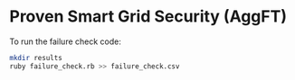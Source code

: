 # Proven Smart Grid Security (AggFT)

To run the failure check code:

```bash
mkdir results
ruby failure_check.rb >> failure_check.csv
```
